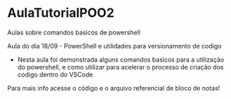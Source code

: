 # AulaTutorialPOO2
Aulas sobre comandos basicos de powershell

Aula do dia 18/09 - PowerShell e utilidades para versionamento de codigo

- Nesta aula foi demonstrada alguns comandos basicos para a utilização do powershell, e como utilizar para acelerar o processo de criação dos codigo dentro do VSCode

Para mais info acesse o código e o arquivo referencial de bloco de notas!

